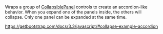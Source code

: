 Wraps a group of [CollapsiblePanel](~/controls/bootstrap/CollapsiblePanel) controls to create an accordion-like behavior.
When you expand one of the panels inside, the others will collapse. Only one panel can be expanded at the same time.

<https://getbootstrap.com/docs/3.3/javascript/#collapse-example-accordion>